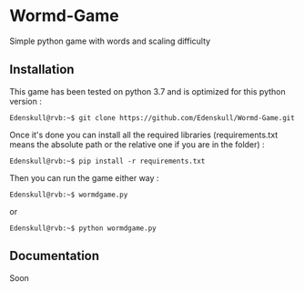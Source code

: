 # Wormd-Game
Simple python game with words and scaling difficulty

## Installation
This game has been tested on python 3.7 and is optimized for this python version : 
```console
Edenskull@rvb:~$ git clone https://github.com/Edenskull/Wormd-Game.git
```
Once it's done you can install all the required libraries (requirements.txt means the absolute path or the relative one if you are in the folder) : 
````console
Edenskull@rvb:~$ pip install -r requirements.txt
````
Then you can run the game either way : 
````console
Edenskull@rvb:~$ wormdgame.py
````
or
````console
Edenskull@rvb:~$ python wormdgame.py
````

## Documentation

Soon
